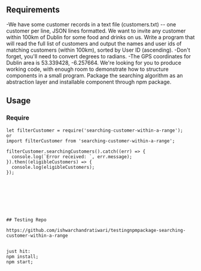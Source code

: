 
## Requirements
-We have some customer records in a text file (customers.txt) -- one customer per line, JSON lines formatted. We want to invite any customer within 100km of Dublin for some food and drinks on us. Write a program that will read the full list of customers and output the names and user ids of matching customers (within 100km), sorted by User ID (ascending). 
-Don't forget, you'll need to convert degrees to radians.
-The GPS coordinates for Dublin area is 53.339428, -6.257664. We're looking for you to produce working code, with enough room to demonstrate how to structure components in a small program. Package the searching algorithm as an abstraction layer and installable component through npm package.


## Usage

### Require

```
let filterCustomer = require('searching-customer-within-a-range');
or
import filterCustomer from 'searching-customer-within-a-range';
```


	filterCustomer.searchingCustomers().catch((err) => {
      console.log(`Error received: `, err.message);
    }).then((eligibleCustomers) => {
      console.log(eligibleCustomers);
    });
```







## Testing Repo

https://github.com/ishwarchandratiwari/testingnpmpackage-searching-customer-within-a-range


just hit:
npm install;
npm start;








